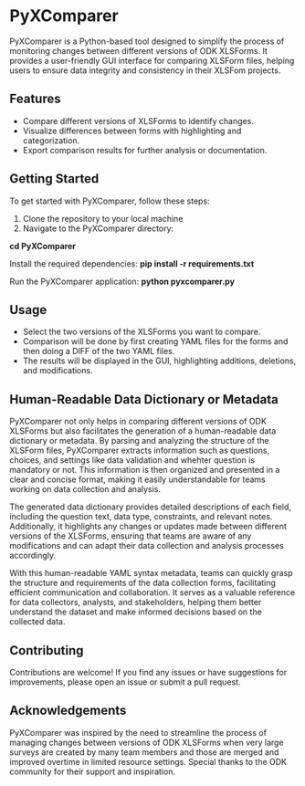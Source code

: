 # PyXComparer
PyXComparer is a Python-based tool designed to simplify the process of monitoring changes between different versions of ODK XLSForms. It provides a user-friendly GUI interface for comparing XLSForm files, helping users to ensure data integrity and consistency in their XLSFom projects.  



## Features

- Compare different versions of XLSForms to identify changes.
- Visualize differences between forms with highlighting and categorization.
- Export comparison results for further analysis or documentation.

## Getting Started

To get started with PyXComparer, follow these steps:

1. Clone the repository to your local machine
2. Navigate to the PyXComparer directory:

**cd PyXComparer**

Install the required dependencies:
**pip install -r requirements.txt**

Run the PyXComparer application:
**python pyxcomparer.py**

## Usage
- Select the two versions of the XLSForms you want to compare.
- Comparison will be done by first creating YAML files for the forms and then doing a DIFF of the two YAML files.
- The results will be displayed in the GUI, highlighting additions, deletions, and modifications.

## Human-Readable Data Dictionary or Metadata
PyXComparer not only helps in comparing different versions of ODK XLSForms but also facilitates the generation of a human-readable data dictionary or metadata. By parsing and analyzing the structure of the XLSForm files, PyXComparer extracts information such as questions, choices, and settings like data validation and whehter question is mandatory or not. This information is then organized and presented in a clear and concise format, making it easily understandable for teams working on data collection and analysis.

The generated data dictionary provides detailed descriptions of each field, including the question text, data type, constraints, and relevant notes. Additionally, it highlights any changes or updates made between different versions of the XLSForms, ensuring that teams are aware of any modifications and can adapt their data collection and analysis processes accordingly.

With this human-readable YAML syntax metadata, teams can quickly grasp the structure and requirements of the data collection forms, facilitating efficient communication and collaboration. It serves as a valuable reference for data collectors, analysts, and stakeholders, helping them better understand the dataset and make informed decisions based on the collected data.


## Contributing
Contributions are welcome! If you find any issues or have suggestions for improvements, please open an issue or submit a pull request.



## Acknowledgements
PyXComparer was inspired by the need to streamline the process of managing changes between versions of ODK XLSForms when very large surveys are created by many team members and those are merged and improved overtime in limited resource settings. Special thanks to the ODK community for their support and inspiration.
